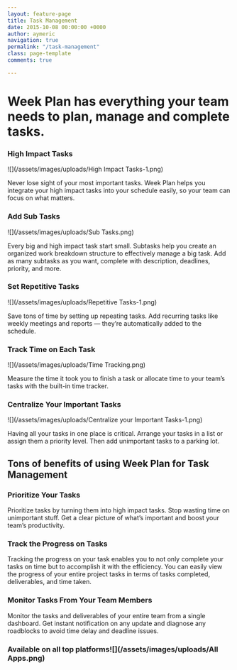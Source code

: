 ```yaml
---
layout: feature-page
title: Task Management
date: 2015-10-08 00:00:00 +0000
author: aymeric
navigation: true
permalink: "/task-management"
class: page-template
comments: true

---
```

# Week Plan has everything your team needs to plan, manage and complete tasks.

### **High Impact Tasks**

![](/assets/images/uploads/High Impact Tasks-1.png)

Never lose sight of your most important tasks. Week Plan helps you integrate your high impact tasks into your schedule easily, so your team can focus on what matters.

### **Add Sub Tasks**

![](/assets/images/uploads/Sub Tasks.png)

Every big and high impact task start small. Subtasks help you create an organized work breakdown structure to effectively manage a big task. Add as many subtasks as you want, complete with description, deadlines, priority, and more.

### **Set Repetitive Tasks**

![](/assets/images/uploads/Repetitive Tasks-1.png)

Save tons of time by setting up repeating tasks. Add recurring tasks like weekly meetings and reports — they’re automatically added to the schedule.

### **Track Time on Each Task**

![](/assets/images/uploads/Time Tracking.png)

Measure the time it took you to finish a task or allocate time to your team’s tasks with the built-in time tracker.

### **Centralize Your Important Tasks**

![](/assets/images/uploads/Centralize your Important Tasks-1.png)

Having all your tasks in one place is critical. Arrange your tasks in a list or assign them a priority level. Then add unimportant tasks to a parking lot.

## Tons of benefits of using Week Plan for Task Management

### **Prioritize Your Tasks**

Prioritize tasks by turning them into high impact tasks. Stop wasting time on unimportant stuff. Get a clear picture of what’s important and boost your team’s productivity.

### **Track the Progress on Tasks**

Tracking the progress on your task enables you to not only complete your tasks on time but to accomplish it with the efficiency. You can easily view the progress of your entire project tasks in terms of tasks completed, deliverables, and time taken.

### **Monitor Tasks From Your Team Members**

Monitor the tasks and deliverables of your entire team from a single dashboard. Get instant notification on any update and diagnose any roadblocks to avoid time delay and deadline issues.

### **Available on all top platforms![](/assets/images/uploads/All Apps.png)**